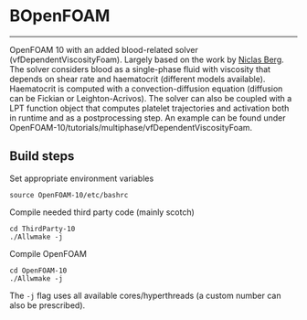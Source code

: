 # BOpenFOAM
*****

OpenFOAM 10 with an added blood-related solver (vfDependentViscosityFoam). Largely based on the work by [Niclas Berg](https://github.com/niclasberg/BOpenFOAM). The solver considers blood as a single-phase fluid with viscosity that depends on shear rate and haematocrit (different models available). Haematocrit is computed with a convection-diffusion equation (diffusion can be Fickian or Leighton-Acrivos). 
The solver can also be coupled with a LPT function object that computes platelet trajectories and activation both in runtime and as a postprocessing step. An example can be found under OpenFOAM-10/tutorials/multiphase/vfDependentViscosityFoam.

## Build steps

Set appropriate environment variables

```
source OpenFOAM-10/etc/bashrc
```

Compile needed third party code (mainly scotch)

```
cd ThirdParty-10
./Allwmake -j
```

Compile OpenFOAM 

```
cd OpenFOAM-10
./Allwmake -j
```

The ```-j``` flag uses all available cores/hyperthreads (a custom number can also be prescribed).

